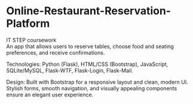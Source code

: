# Online-Restaurant-Reservation-Platform
IT STEP coursework <br>
An app that allows users to reserve tables, choose food and seating preferences, and receive confirmations.

Technologies: Python (Flask), HTML/CSS (Bootstrap), JavaScript, SQLite/MySQL, Flask-WTF, Flask-Login, Flask-Mail.

Design: Built with Bootstrap for a responsive layout and clean, modern UI. Stylish forms, smooth navigation, and visually appealing components ensure an elegant user experience.
